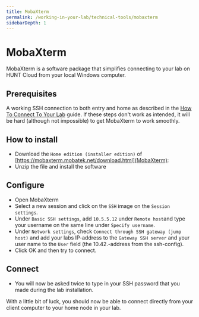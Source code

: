 ```yaml
---
title: MobaXterm
permalink: /working-in-your-lab/technical-tools/mobaxterm
sidebarDepth: 1
---
```


# MobaXterm

MobaXterm is a software package that simplifies connecting to your lab on HUNT Cloud from your local Windows computer.

## Prerequisites

A working SSH connection to both entry and home as described in the [How To Connect To Your Lab](/getting-started/how-to-connect) guide.
If these steps don't work as intended, it will be hard (although not impossible) to get MobaXterm to work smoothly.

## How to install

- Download the `Home edition (installer edition)` of [https://mobaxterm.mobatek.net/download.html](MobaXterm):
- Unzip the file and install the software

## Configure

- Open MobaXterm
- Select a new session and click on the `SSH` image on the `Session settings`.
- Under `Basic SSH settings`, add `10.5.5.12` under `Remote host`and type your username on the same line under `Specify username`.
- Under `Network settings`, check `Connect through SSH gateway (jump host)` and add your labs IP-address to the `Gateway SSH server` and your user name to the `User` field (the 10.42.-address from the ssh-config).
- Click OK and then try to connect.

## Connect

- You will now be asked twice to type in your SSH password that you made during the lab installation.

With a little bit of luck, you should now be able to connect directly from your client computer to your home node in your lab.

